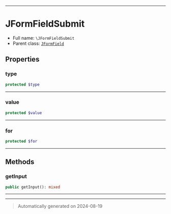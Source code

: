 ***

# JFormFieldSubmit





* Full name: `\JFormFieldSubmit`
* Parent class: [`JFormField`](./JFormField.md)



## Properties


### type



```php
protected $type
```






***

### value



```php
protected $value
```






***

### for



```php
protected $for
```






***

## Methods


### getInput



```php
public getInput(): mixed
```












***


***
> Automatically generated on 2024-08-19
